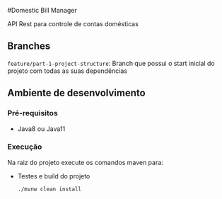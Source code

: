 #Domestic Bill Manager

API Rest para controle de contas domésticas

## Branches

`feature/part-1-project-structure`: Branch que possui o start inicial do projeto com todas as suas dependências

## Ambiente de desenvolvimento

### Pré-requisitos

- Java8 ou Java11

### Execução

Na raiz do projeto execute os comandos maven para:

- Testes e build do projeto
  ```
  ./mvnw clean install
  ```
